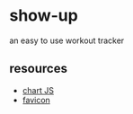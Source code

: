 # show-up

an easy to use workout tracker

## resources

- [chart JS](https://www.chartjs.org/docs/latest/)
- [favicon](https://www.favicon.cc/?action=edit_image&file_id=936438)
